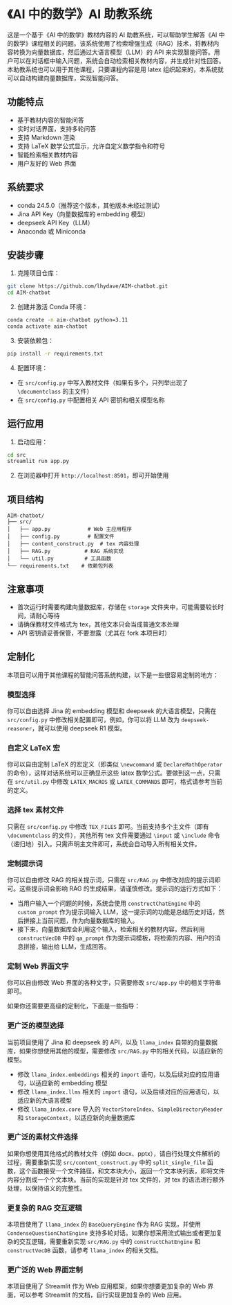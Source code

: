# 《AI 中的数学》AI 助教系统

这是一个基于《AI 中的数学》教材内容的 AI 助教系统，可以帮助学生解答《AI 中的数学》课程相关的问题。该系统使用了检索增强生成（RAG）技术，将教材内容转换为向量数据库，然后通过大语言模型（LLM）的 API 来实现智能问答。用户可以在对话框中输入问题，系统会自动检索相关教材内容，并生成针对性回答。本助教系统也可以用于其他课程，只要课程内容是用 latex 组织起来的，本系统就可以自动构建向量数据库，实现智能问答。

## 功能特点

- 基于教材内容的智能问答
- 实时对话界面，支持多轮问答
- 支持 Markdown 渲染
- 支持 LaTeX 数学公式显示，允许自定义数学指令和符号
- 智能检索相关教材内容
- 用户友好的 Web 界面

## 系统要求

- conda 24.5.0（推荐这个版本，其他版本未经过测试）
- Jina API Key（向量数据库的 embedding 模型）
- deepseek API Key（LLM）
- Anaconda 或 Miniconda

## 安装步骤

1. 克隆项目仓库：
```bash
git clone https://github.com/lhydave/AIM-chatbot.git
cd AIM-chatbot
```

2. 创建并激活 Conda 环境：
```bash
conda create -n aim-chatbot python=3.11
conda activate aim-chatbot
```

3. 安装依赖包：
```bash
pip install -r requirements.txt
```

4. 配置环境：
- 在 `src/config.py` 中写入教材文件（如果有多个，只列举出现了 `\documentclass` 的主文件）
- 在 `src/config.py` 中配置相关 API 密钥和相关模型名称

## 运行应用

1. 启动应用：
```bash
cd src
streamlit run app.py
```

2. 在浏览器中打开 `http://localhost:8501`，即可开始使用

## 项目结构

```
AIM-chatbot/
├── src/
│   ├── app.py            # Web 主应用程序
│   ├── config.py         # 配置文件
│   ├── content_construct.py  # tex 内容处理
│   ├── RAG.py           # RAG 系统实现
│   └── util.py          # 工具函数
└── requirements.txt    # 依赖包列表
```

## 注意事项

- 首次运行时需要构建向量数据库，存储在 `storage` 文件夹中，可能需要较长时间，请耐心等待
- 请确保教材文件格式为 tex，其他文本只会当成普通文本处理
- API 密钥请妥善保管，不要泄露（尤其在 fork 本项目时）

## 定制化

本项目可以用于其他课程的智能问答系统构建，以下是一些很容易定制的地方：

### 模型选择

你可以自由选择 Jina 的 embedding 模型和 deepseek 的大语言模型，只需在 `src/config.py` 中修改相关配置即可，例如，你可以将 LLM 改为 `deepseek-reasoner`，就可以使用 deepseek R1 模型。

### 自定义 LaTeX 宏

你可以自由定制 LaTeX 的宏定义（即类似 `\newcommand` 或 `DeclareMathOperator` 的命令），这样对话系统可以正确显示这些 latex 数学公式。要做到这一点，只需在 `src/util.py` 中修改 `LATEX_MACROS` 或 `LATEX_COMMANDS` 即可，格式请参考当前的定义。

### 选择 tex 素材文件

只需在 `src/config.py` 中修改 `TEX_FILES` 即可。当前支持多个主文件（即有 `\documentclass` 的文件），其他所有 tex 文件需要通过 `\input` 或 `\include` 命令（递归地）引入。只需声明主文件即可，系统会自动导入所有相关文件。

### 定制提示词

你可以自由修改 RAG 的相关提示词，只需在 `src/RAG.py` 中修改对应的提示词即可。这些提示词会影响 RAG 的生成结果，请谨慎修改。提示词的运行方式如下：
- 当用户输入一个问题的时候，系统会使用 `constructChatEngine` 中的 `custom_prompt` 作为提示词输入 LLM，这一提示词的功能是总结历史对话，然后拼接上当前问题，作为向量数据库的输入。
- 接下来，向量数据库会利用这个输入，检索相关的教材内容，然后利用 `constructVecDB` 中的 `qa_prompt` 作为提示词模板，将检索的内容、用户的消息拼接，输出给 LLM，生成回答。

### 定制 Web 界面文字

你可以自由修改 Web 界面的各种文字，只需要修改 `src/app.py` 中的相关字符串即可。

如果你还需要更高级的定制化，下面是一些指导：

### 更广泛的模型选择

当前项目使用了 Jina 和 deepseek 的 API，以及 `llama_index` 自带的向量数据库，如果你想使用其他的模型，需要修改 `src/RAG.py` 中的相关代码，以适应新的模型。
- 修改 `llama_index.embeddings` 相关的 `import` 语句，以及后续对应的应用语句，以适应新的 embedding 模型
- 修改 `llama_index.llms` 相关的 `import` 语句，以及后续对应的应用语句，以适应新的大语言模型
- 修改 `llama_index.core` 导入的 `VectorStoreIndex`、`SimpleDirectoryReader` 和 `StorageContext`，以适应新的向量数据库

### 更广泛的素材文件选择

如果你想使用其他格式的教材文件（例如 docx、pptx），请自行处理文件解析的过程，需要重新实现 `src/content_construct.py` 中的 `split_single_file` 函数，这个函数接受一个文件路径，和文本块大小，返回一个文本块列表，即将文件内容分割成一个个文本块。当前的实现是针对 tex 文件的，对 tex 的语法进行额外处理，以保持语义的完整性。

### 更复杂的 RAG 交互逻辑

本项目使用了 `llama_index` 的 `BaseQueryEngine` 作为 RAG 实现，并使用 `CondenseQuestionChatEngine` 支持多轮对话。如果你想采用流式输出或者更加复杂的交互逻辑，需要重新实现 `src/RAG.py` 中的 `constructChatEngine` 和 `constructVecDB` 函数，请参考 `llama_index` 的相关文档。

### 更广泛的 Web 界面定制

本项目使用了 Streamlit 作为 Web 应用框架，如果你想要更加复杂的 Web 界面，可以参考 Streamlit 的文档，自行实现更加复杂的 Web 应用。